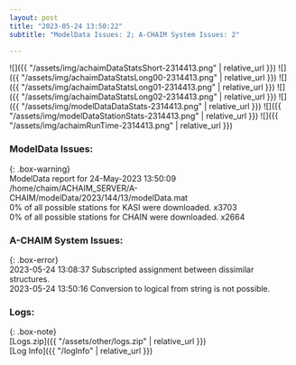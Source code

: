 ```yaml
---
layout: post
title: "2023-05-24 13:50:22"
subtitle: "ModelData Issues: 2; A-CHAIM System Issues: 2"

---
```


![]({{ "/assets/img/achaimDataStatsShort-2314413.png" | relative_url }})
![]({{ "/assets/img/achaimDataStatsLong00-2314413.png" | relative_url }})
![]({{ "/assets/img/achaimDataStatsLong01-2314413.png" | relative_url }})
![]({{ "/assets/img/achaimDataStatsLong02-2314413.png" | relative_url }})
![]({{ "/assets/img/modelDataDataStats-2314413.png" | relative_url }})
![]({{ "/assets/img/modelDataStationStats-2314413.png" | relative_url }})
![]({{ "/assets/img/achaimRunTime-2314413.png" | relative_url }})


### ModelData Issues:  
  
{: .box-warning}  
 ModelData report for 24-May-2023 13:50:09   
 /home/chaim/ACHAIM_SERVER/A-CHAIM/modelData/2023/144/13/modelData.mat   
 0% of all possible stations for KASI were downloaded. x3703   
 0% of all possible stations for CHAIN were downloaded. x2664   
  
### A-CHAIM System Issues:  
  
{: .box-error}  
2023-05-24 13:08:37 Subscripted assignment between dissimilar structures.  
2023-05-24 13:50:16 Conversion to logical from string is not possible.  

### Logs:  
  
{: .box-note}  
[Logs.zip]({{ "/assets/other/logs.zip" | relative_url }})  
[Log Info]({{ "/logInfo" | relative_url }})  
